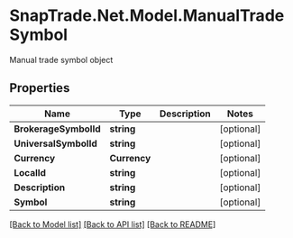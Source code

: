 # SnapTrade.Net.Model.ManualTradeSymbol
Manual trade symbol object

## Properties

Name | Type | Description | Notes
------------ | ------------- | ------------- | -------------
**BrokerageSymbolId** | **string** |  | [optional] 
**UniversalSymbolId** | **string** |  | [optional] 
**Currency** | **Currency** |  | [optional] 
**LocalId** | **string** |  | [optional] 
**Description** | **string** |  | [optional] 
**Symbol** | **string** |  | [optional] 

[[Back to Model list]](../README.md#documentation-for-models) [[Back to API list]](../README.md#documentation-for-api-endpoints) [[Back to README]](../README.md)

